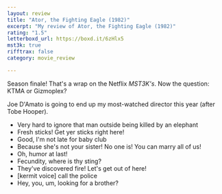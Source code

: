 ```yaml
---
layout: review
title: "Ator, the Fighting Eagle (1982)"
excerpt: "My review of Ator, the Fighting Eagle (1982)"
rating: "1.5"
letterboxd_url: https://boxd.it/6zHlx5
mst3k: true
rifftrax: false
category: movie_review

---
```


Season finale! That's a wrap on the Netflix <i>MST3K's</i>. Now the question: KTMA or Gizmoplex?

Joe D'Amato is going to end up my most-watched director this year (after Tobe Hooper).


* Very hard to ignore that man outside being killed by an elephant 
* Fresh sticks! Get yer sticks right here!
* Good, I'm not late for baby club
* Because she's not your sister! No one is! You can marry all of us!
* Oh, humor at last!
* Fecundity, where is thy sting?
* They've discovered fire! Let's get out of here!
* [kermit voice] call the police
* Hey, you, um, looking for a brother?